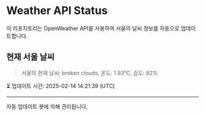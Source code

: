 
# Weather API Status

이 리포지토리는 OpenWeather API를 사용하여 서울의 날씨 정보를 자동으로 업데이트합니다.

## 현재 서울 날씨
> 서울의 현재 날씨: broken clouds, 온도: 1.93°C, 습도: 82%

⏳ 업데이트 시간: 2025-02-14 14:21:39 (UTC)

---
자동 업데이트 봇에 의해 관리됩니다.
